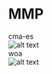 # MMP
cma-es <br />
![alt text](https://github.com/AidanWalden1/MMP/blob/master/cmaes.PNG)<br />
woa <br />
![alt text](https://github.com/AidanWalden1/MMP/blob/master/woa.PNG)<br />
